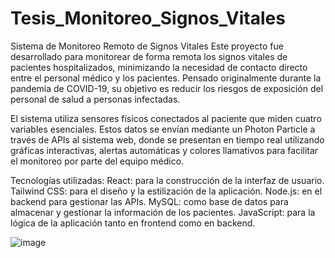 # Tesis_Monitoreo_Signos_Vitales

Sistema de Monitoreo Remoto de Signos Vitales
Este proyecto fue desarrollado para monitorear de forma remota los signos vitales de pacientes hospitalizados, minimizando la necesidad de contacto directo entre el personal médico y los pacientes. Pensado originalmente durante la pandemia de COVID-19, su objetivo es reducir los riesgos de exposición del personal de salud a personas infectadas.

El sistema utiliza sensores físicos conectados al paciente que miden cuatro variables esenciales. Estos datos se envían mediante un Photon Particle a través de APIs al sistema web, donde se presentan en tiempo real utilizando gráficas interactivas, alertas automáticas y colores llamativos para facilitar el monitoreo por parte del equipo médico.

Tecnologías utilizadas:
React: para la construcción de la interfaz de usuario.
Tailwind CSS: para el diseño y la estilización de la aplicación.
Node.js: en el backend para gestionar las APIs.
MySQL: como base de datos para almacenar y gestionar la información de los pacientes.
JavaScript: para la lógica de la aplicación tanto en frontend como en backend.

![image](https://github.com/user-attachments/assets/616a9ef7-a965-4e09-bcea-919d13f46e4c)
